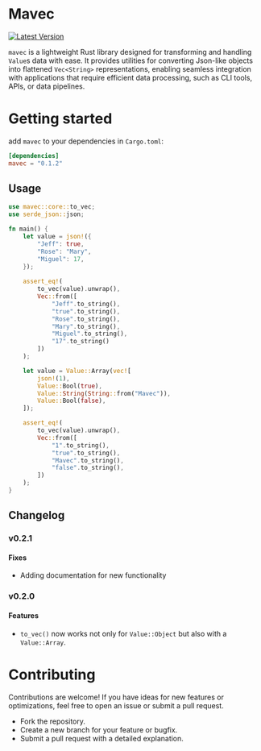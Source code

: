 # Mavec

[![Latest Version](https://img.shields.io/crates/v/mavec.svg?color=purple)](https://crates.io/crates/mavec/0.2.1)

`mavec` is a lightweight Rust library designed for transforming and handling `Value`s data with ease.
It provides utilities for converting Json-like objects into flattened `Vec<String>` representations, enabling 
seamless integration with applications that require efficient data processing, such as CLI tools, APIs, or data pipelines.

# Getting started

add `mavec` to your dependencies in `Cargo.toml`:

```toml
[dependencies]
mavec = "0.1.2"
```

## Usage

```rust
use mavec::core::to_vec;
use serde_json::json;

fn main() {
    let value = json!({
        "Jeff": true,
        "Rose": "Mary",
        "Miguel": 17,
    });
    
    assert_eq!(
        to_vec(value).unwrap(),
        Vec::from([
            "Jeff".to_string(),
            "true".to_string(),
            "Rose".to_string(),
            "Mary".to_string(),
            "Miguel".to_string(),
            "17".to_string()
        ])
    );

    let value = Value::Array(vec![
        json!(1),
        Value::Bool(true),
        Value::String(String::from("Mavec")),
        Value::Bool(false),
    ]);

    assert_eq!(
        to_vec(value).unwrap(),
        Vec::from([
            "1".to_string(),
            "true".to_string(),
            "Mavec".to_string(),
            "false".to_string(),
        ])
    );
}

```
## Changelog

### v0.2.1

#### Fixes

- Adding documentation for new functionality

### v0.2.0

#### Features

- `to_vec()` now works not only for `Value::Object` but also with a `Value::Array`.

# Contributing
Contributions are welcome! If you have ideas for new features or optimizations, feel free to open an issue or submit a pull request.

- Fork the repository.
- Create a new branch for your feature or bugfix.
- Submit a pull request with a detailed explanation.

